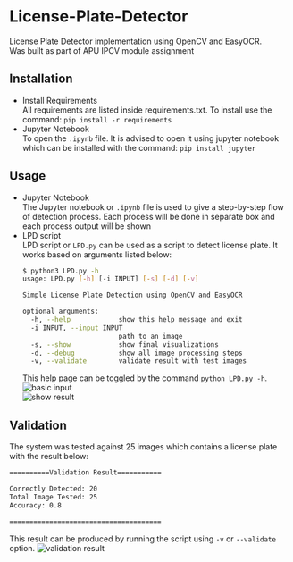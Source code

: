 # License-Plate-Detector
License Plate Detector implementation using OpenCV and EasyOCR.   
Was built as part of APU IPCV module assignment   

## Installation
- Install Requirements   
  All requirements are listed inside requirements.txt. To install use the command:
  `pip install -r requirements`
- Jupyter Notebook   
  To open the `.ipynb` file. It is advised to open it using jupyter notebook which can be installed with the command:
  `pip install jupyter`

## Usage
- Jupyter Notebook   
  The Jupyter notebook or `.ipynb` file is used to give a step-by-step flow of detection process.  Each process will be done in separate box and each process output will be shown
- LPD script    
  LPD script or `LPD.py` can be used as a script to detect license plate. It works based on arguments listed below:
  ```bash
  $ python3 LPD.py -h
  usage: LPD.py [-h] [-i INPUT] [-s] [-d] [-v]

  Simple License Plate Detection using OpenCV and EasyOCR

  optional arguments:
    -h, --help            show this help message and exit
    -i INPUT, --input INPUT
                          path to an image
    -s, --show            show final visualizations
    -d, --debug           show all image processing steps
    -v, --validate        validate result with test images

  ```
  This help page can be toggled by the command `python LPD.py -h`.   
  ![basic input]("assets/screenshot1.png")   
  ![show result]("assets/screenshot2.png")

## Validation
The system was tested against 25 images which contains a license plate with the result below:
```bash
==========Validation Result===========

Correctly Detected: 20
Total Image Tested: 25
Accuracy: 0.8

======================================
```
This result can be produced by running the script using `-v` or `--validate` option.
![validation result]("assets/screenshot3.png")
